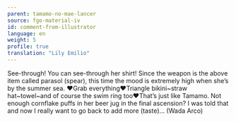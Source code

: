 ```yaml
---
parent: tamamo-no-mae-lancer
source: fgo-material-iv
id: comment-from-illustrator
language: en
weight: 5
profile: true
translation: "Lily Emilio"
---
```


See-through! You can see-through her shirt! Since the weapon is the above item called parasol (spear), this time the mood is extremely high when she’s by the summer sea. ❤Grab everything❤Triangle bikini\~straw hat\~towel\~and of course the swim ring too❤That’s just like Tamamo. Not enough cornflake puffs in her beer jug in the final ascension? I was told that and now I really want to go back to add more (taste)… (Wada Arco)
